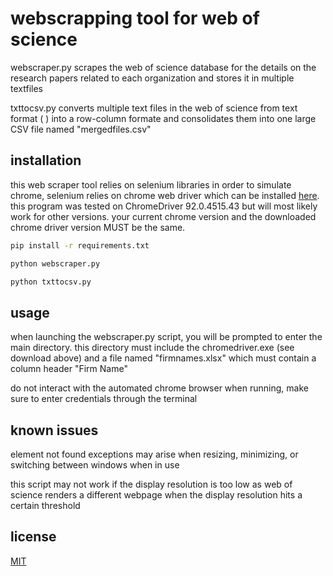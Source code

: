 # webscrapping tool for web of science

webscraper.py scrapes the web of science database for the details on the research papers related to each organization and stores it in multiple textfiles

txttocsv.py converts multiple text files in the web of science from text format (<tag> <description>) into a row-column formate and consolidates them into one large CSV file named "mergedfiles.csv"

## installation

this web scraper tool relies on selenium libraries in order to simulate chrome, selenium relies on chrome web driver which can be installed [here](https://chromedriver.chromium.org/downloads). this program was tested on ChromeDriver 92.0.4515.43 but will most likely work for other versions. your current chrome version and the downloaded chrome driver version MUST be the same.

```bash
pip install -r requirements.txt

python webscraper.py

python txttocsv.py
```

## usage

when launching the webscraper.py script, you will be prompted to enter the main directory. this directory must include the chromedriver.exe (see download above) and a file named "firmnames.xlsx" which must contain a column header "Firm Name"
  
do not interact with the automated chrome browser when running, make sure to enter credentials through the terminal 

## known issues

element not found exceptions may arise when resizing, minimizing, or switching between windows when in use 

this script may not work if the display resolution is too low as web of science renders a different webpage when the display resolution hits a certain threshold

## license
[MIT](https://choosealicense.com/licenses/mit/)
